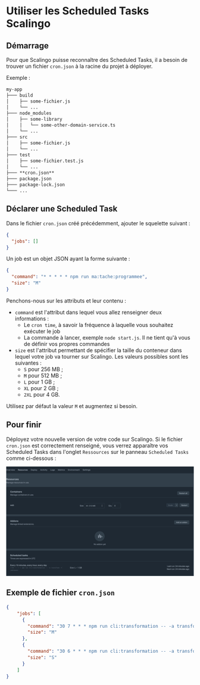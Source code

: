 # Utiliser les Scheduled Tasks Scalingo

## Démarrage

Pour que Scalingo puisse reconnaître des Scheduled Tasks, il a besoin de trouver un fichier `cron.json` à la racine du
projet à déployer.

Exemple :

```
my-app
├─── build
│    ├── some-fichier.js
│    └── ...
├─── node_modules
│    ├── some-library
│    │   └── some-other-domain-service.ts
│    └── ...
├─── src
│    ├── some-fichier.js
│    └── ...
├─── test
│    ├── some-fichier.test.js
│    └── ...
├─── **cron.json**
├─── package.json
├─── package-lock.json
└─── ...
```

## Déclarer une Scheduled Task

Dans le fichier `cron.json` créé précédemment, ajouter le squelette suivant :

```json
{
  "jobs": []
}
```

Un job est un objet JSON ayant la forme suivante :

```json
{
  "command": "* * * * * npm run ma:tache:programmee",
  "size": "M"
}
```

Penchons-nous sur les attributs et leur contenu :
* `command` est l'attribut dans lequel vous allez renseigner deux informations :
  * Le `cron time`, à savoir la fréquence à laquelle vous souhaitez exécuter le job
  * La commande à lancer, exemple `node start.js`. Il ne tient qu'à vous de définir vos propres commandes
* `size` est l'attribut permettant de spécifier la taille du conteneur dans lequel votre job va tourner sur Scalingo.
Les valeurs possibles sont les suivantes : 
  * `S` pour 256 MB ;
  * `M` pour 512 MB ;
  * `L` pour 1 GB ;
  * `XL` pour 2 GB ;
  * `2XL` pour 4 GB.

Utilisez par défaut la valeur `M` et augmentez si besoin.

## Pour finir

Déployez votre nouvelle version de votre code sur Scalingo. Si le fichier `cron.json` est correctement renseigné, vous
verrez apparaître vos Scheduled Tasks dans l'onglet `Ressources` sur le panneau `Scheduled Tasks` comme ci-dessous :

![img.png](assets/scalingo-scheduled-task.png)

## Exemple de fichier `cron.json`

```json
{
    "jobs": [
      {
        "command": "30 7 * * * npm run cli:transformation -- -a transform -f jobteaser",
        "size": "M"
      }, 
      {
        "command": "30 6 * * * npm run cli:transformation -- -a transform -f stagefr",
        "size": "S"
      } 
    ]
}
```